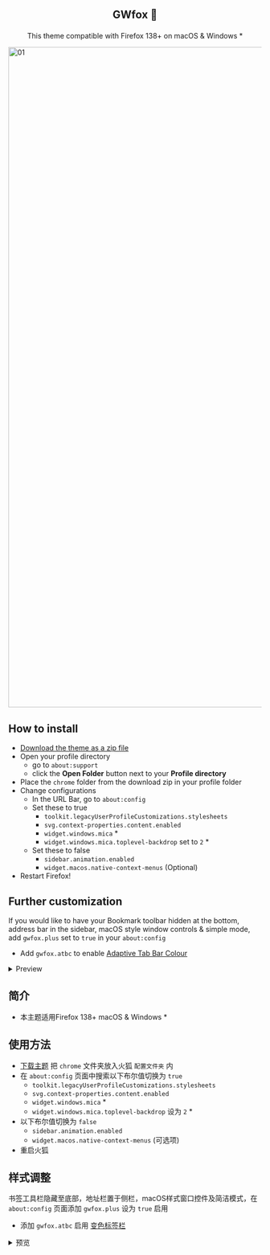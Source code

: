 ## <p align="center"> <b> GWfox 🦊 </b> </p>
<p align="center">This theme compatible with Firefox 138+ on macOS & Windows *</p>
<picture>
<source media="(prefers-color-scheme: light)" srcset="https://github.com/user-attachments/assets/204bffdb-d37f-4a3e-98f6-c21e84b3b46d">
<source media="(prefers-color-scheme: dark)" srcset="https://github.com/user-attachments/assets/0a83cfb1-23ac-4458-8113-536b240d549b">
<img width="1315" alt="01">
</picture>

## How to install

- [Download the theme as a zip file](https://github.com/akkva/gwfox/archive/refs/heads/main.zip)
- Open your profile directory
  - go to `about:support`
  - click the **Open Folder** button next to your **Profile directory**
- Place the `chrome` folder from the download zip in your profile folder
- Change configurations
  - In the URL Bar, go to `about:config`
  - Set these to true
    - `toolkit.legacyUserProfileCustomizations.stylesheets`
    - `svg.context-properties.content.enabled`
    - `widget.windows.mica` *
    - `widget.windows.mica.toplevel-backdrop` set to `2` *
  - Set these to false
    - `sidebar.animation.enabled`
    - `widget.macos.native-context-menus` (Optional)
- Restart Firefox!

## Further customization

If you would like to have your Bookmark toolbar hidden at the bottom, address bar in the sidebar, macOS style window controls & simple mode, add `gwfox.plus` set to `true` in your `about:config`
  - Add `gwfox.atbc` to enable [Adaptive Tab Bar Colour](https://addons.mozilla.org/firefox/addon/adaptive-tab-bar-colour)

<details><summary>Preview</summary>
<br>

[01.webm](https://github.com/user-attachments/assets/0f24f538-67eb-42e2-a483-b4a8a8e75603)

</details>

## 简介

- 本主题适用Firefox 138+ macOS & Windows *

## 使用方法

- [下载主题](https://github.com/akkva/gwfox/archive/refs/heads/main.zip) 把 `chrome` 文件夹放入火狐 `配置文件夹` 内
- 在 `about:config` 页面中搜索以下布尔值切换为 `true`
  - `toolkit.legacyUserProfileCustomizations.stylesheets`
  - `svg.context-properties.content.enabled`
  - `widget.windows.mica` *
  - `widget.windows.mica.toplevel-backdrop` 设为 `2` *
- 以下布尔值切换为 `false`
  - `sidebar.animation.enabled`
  - `widget.macos.native-context-menus` (可选项)
- 重启火狐

## 样式调整

书签工具栏隐藏至底部，地址栏置于侧栏，macOS样式窗口控件及简洁模式，在 `about:config` 页面添加 `gwfox.plus` 设为 `true` 启用
  - 添加 `gwfox.atbc` 启用 [变色标签栏](https://addons.mozilla.org/firefox/addon/adaptive-tab-bar-colour)

<details><summary>预览</summary>
<br>

[01.webm](https://github.com/user-attachments/assets/0f24f538-67eb-42e2-a483-b4a8a8e75603)

</details>

